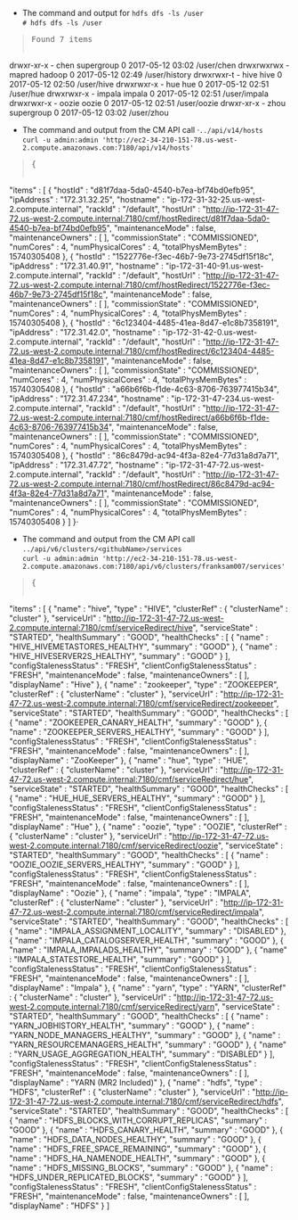 * The command and output for `hdfs dfs -ls /user`  
   `# hdfs dfs -ls /user`
><pre>Found 7 items
drwxr-xr-x   - chen   supergroup          0 2017-05-12 03:02 /user/chen
drwxrwxrwx   - mapred hadoop              0 2017-05-12 02:49 /user/history
drwxrwxr-t   - hive   hive                0 2017-05-12 02:50 /user/hive
drwxrwxr-x   - hue    hue                 0 2017-05-12 02:51 /user/hue
drwxrwxr-x   - impala impala              0 2017-05-12 02:51 /user/impala
drwxrwxr-x   - oozie  oozie               0 2017-05-12 02:51 /user/oozie
drwxr-xr-x   - zhou   supergroup          0 2017-05-12 03:02 /user/zhou
</pre>
* The command and output from the CM API call ·`../api/v14/hosts`  
   `curl -u admin:admin 'http://ec2-34-210-151-78.us-west-2.compute.amazonaws.com:7180/api/v14/hosts'`
> <pre>{
  "items" : [ {
    "hostId" : "d81f7daa-5da0-4540-b7ea-bf74bd0efb95",
    "ipAddress" : "172.31.32.25",
    "hostname" : "ip-172-31-32-25.us-west-2.compute.internal",
    "rackId" : "/default",
    "hostUrl" : "http://ip-172-31-47-72.us-west-2.compute.internal:7180/cmf/hostRedirect/d81f7daa-5da0-4540-b7ea-bf74bd0efb95",
    "maintenanceMode" : false,
    "maintenanceOwners" : [ ],
    "commissionState" : "COMMISSIONED",
    "numCores" : 4,
    "numPhysicalCores" : 4,
    "totalPhysMemBytes" : 15740305408
  }, {
    "hostId" : "1522776e-f3ec-46b7-9e73-2745df15f18c",
    "ipAddress" : "172.31.40.91",
    "hostname" : "ip-172-31-40-91.us-west-2.compute.internal",
    "rackId" : "/default",
    "hostUrl" : "http://ip-172-31-47-72.us-west-2.compute.internal:7180/cmf/hostRedirect/1522776e-f3ec-46b7-9e73-2745df15f18c",
    "maintenanceMode" : false,
    "maintenanceOwners" : [ ],
    "commissionState" : "COMMISSIONED",
    "numCores" : 4,
    "numPhysicalCores" : 4,
    "totalPhysMemBytes" : 15740305408
  }, {
    "hostId" : "6c123404-4485-41ea-8d47-e1c8b7358191",
    "ipAddress" : "172.31.42.0",
    "hostname" : "ip-172-31-42-0.us-west-2.compute.internal",
    "rackId" : "/default",
    "hostUrl" : "http://ip-172-31-47-72.us-west-2.compute.internal:7180/cmf/hostRedirect/6c123404-4485-41ea-8d47-e1c8b7358191",
    "maintenanceMode" : false,
    "maintenanceOwners" : [ ],
    "commissionState" : "COMMISSIONED",
    "numCores" : 4,
    "numPhysicalCores" : 4,
    "totalPhysMemBytes" : 15740305408
  }, {
    "hostId" : "a66b6f6b-f1de-4c63-8706-763977415b34",
    "ipAddress" : "172.31.47.234",
    "hostname" : "ip-172-31-47-234.us-west-2.compute.internal",
    "rackId" : "/default",
    "hostUrl" : "http://ip-172-31-47-72.us-west-2.compute.internal:7180/cmf/hostRedirect/a66b6f6b-f1de-4c63-8706-763977415b34",
    "maintenanceMode" : false,
    "maintenanceOwners" : [ ],
    "commissionState" : "COMMISSIONED",
    "numCores" : 4,
    "numPhysicalCores" : 4,
    "totalPhysMemBytes" : 15740305408
  }, {
    "hostId" : "86c8479d-ac94-4f3a-82e4-77d31a8d7a71",
    "ipAddress" : "172.31.47.72",
    "hostname" : "ip-172-31-47-72.us-west-2.compute.internal",
    "rackId" : "/default",
    "hostUrl" : "http://ip-172-31-47-72.us-west-2.compute.internal:7180/cmf/hostRedirect/86c8479d-ac94-4f3a-82e4-77d31a8d7a71",
    "maintenanceMode" : false,
    "maintenanceOwners" : [ ],
    "commissionState" : "COMMISSIONED",
    "numCores" : 4,
    "numPhysicalCores" : 4,
    "totalPhysMemBytes" : 15740305408
  } ]
}</pre>·
* The command and output from the CM API call `../api/v6/clusters/<githubName>/services`  
`curl -u admin:admin 'http://ec2-34-210-151-78.us-west-2.compute.amazonaws.com:7180/api/v6/clusters/franksam007/services'`
> <pre>{
  "items" : [ {
    "name" : "hive",
    "type" : "HIVE",
    "clusterRef" : {
      "clusterName" : "cluster"
    },
    "serviceUrl" : "http://ip-172-31-47-72.us-west-2.compute.internal:7180/cmf/serviceRedirect/hive",
    "serviceState" : "STARTED",
    "healthSummary" : "GOOD",
    "healthChecks" : [ {
      "name" : "HIVE_HIVEMETASTORES_HEALTHY",
      "summary" : "GOOD"
    }, {
      "name" : "HIVE_HIVESERVER2S_HEALTHY",
      "summary" : "GOOD"
    } ],
    "configStalenessStatus" : "FRESH",
    "clientConfigStalenessStatus" : "FRESH",
    "maintenanceMode" : false,
    "maintenanceOwners" : [ ],
    "displayName" : "Hive"
  }, {
    "name" : "zookeeper",
    "type" : "ZOOKEEPER",
    "clusterRef" : {
      "clusterName" : "cluster"
    },
    "serviceUrl" : "http://ip-172-31-47-72.us-west-2.compute.internal:7180/cmf/serviceRedirect/zookeeper",
    "serviceState" : "STARTED",
    "healthSummary" : "GOOD",
    "healthChecks" : [ {
      "name" : "ZOOKEEPER_CANARY_HEALTH",
      "summary" : "GOOD"
    }, {
      "name" : "ZOOKEEPER_SERVERS_HEALTHY",
      "summary" : "GOOD"
    } ],
    "configStalenessStatus" : "FRESH",
    "clientConfigStalenessStatus" : "FRESH",
    "maintenanceMode" : false,
    "maintenanceOwners" : [ ],
    "displayName" : "ZooKeeper"
  }, {
    "name" : "hue",
    "type" : "HUE",
    "clusterRef" : {
      "clusterName" : "cluster"
    },
    "serviceUrl" : "http://ip-172-31-47-72.us-west-2.compute.internal:7180/cmf/serviceRedirect/hue",
    "serviceState" : "STARTED",
    "healthSummary" : "GOOD",
    "healthChecks" : [ {
      "name" : "HUE_HUE_SERVERS_HEALTHY",
      "summary" : "GOOD"
    } ],
    "configStalenessStatus" : "FRESH",
    "clientConfigStalenessStatus" : "FRESH",
    "maintenanceMode" : false,
    "maintenanceOwners" : [ ],
    "displayName" : "Hue"
  }, {
    "name" : "oozie",
    "type" : "OOZIE",
    "clusterRef" : {
      "clusterName" : "cluster"
    },
    "serviceUrl" : "http://ip-172-31-47-72.us-west-2.compute.internal:7180/cmf/serviceRedirect/oozie",
    "serviceState" : "STARTED",
    "healthSummary" : "GOOD",
    "healthChecks" : [ {
      "name" : "OOZIE_OOZIE_SERVERS_HEALTHY",
      "summary" : "GOOD"
    } ],
    "configStalenessStatus" : "FRESH",
    "clientConfigStalenessStatus" : "FRESH",
    "maintenanceMode" : false,
    "maintenanceOwners" : [ ],
    "displayName" : "Oozie"
  }, {
    "name" : "impala",
    "type" : "IMPALA",
    "clusterRef" : {
      "clusterName" : "cluster"
    },
    "serviceUrl" : "http://ip-172-31-47-72.us-west-2.compute.internal:7180/cmf/serviceRedirect/impala",
    "serviceState" : "STARTED",
    "healthSummary" : "GOOD",
    "healthChecks" : [ {
      "name" : "IMPALA_ASSIGNMENT_LOCALITY",
      "summary" : "DISABLED"
    }, {
      "name" : "IMPALA_CATALOGSERVER_HEALTH",
      "summary" : "GOOD"
    }, {
      "name" : "IMPALA_IMPALADS_HEALTHY",
      "summary" : "GOOD"
    }, {
      "name" : "IMPALA_STATESTORE_HEALTH",
      "summary" : "GOOD"
    } ],
    "configStalenessStatus" : "FRESH",
    "clientConfigStalenessStatus" : "FRESH",
    "maintenanceMode" : false,
    "maintenanceOwners" : [ ],
    "displayName" : "Impala"
  }, {
    "name" : "yarn",
    "type" : "YARN",
    "clusterRef" : {
      "clusterName" : "cluster"
    },
    "serviceUrl" : "http://ip-172-31-47-72.us-west-2.compute.internal:7180/cmf/serviceRedirect/yarn",
    "serviceState" : "STARTED",
    "healthSummary" : "GOOD",
    "healthChecks" : [ {
      "name" : "YARN_JOBHISTORY_HEALTH",
      "summary" : "GOOD"
    }, {
      "name" : "YARN_NODE_MANAGERS_HEALTHY",
      "summary" : "GOOD"
    }, {
      "name" : "YARN_RESOURCEMANAGERS_HEALTH",
      "summary" : "GOOD"
    }, {
      "name" : "YARN_USAGE_AGGREGATION_HEALTH",
      "summary" : "DISABLED"
    } ],
    "configStalenessStatus" : "FRESH",
    "clientConfigStalenessStatus" : "FRESH",
    "maintenanceMode" : false,
    "maintenanceOwners" : [ ],
    "displayName" : "YARN (MR2 Included)"
  }, {
    "name" : "hdfs",
    "type" : "HDFS",
    "clusterRef" : {
      "clusterName" : "cluster"
    },
    "serviceUrl" : "http://ip-172-31-47-72.us-west-2.compute.internal:7180/cmf/serviceRedirect/hdfs",
    "serviceState" : "STARTED",
    "healthSummary" : "GOOD",
    "healthChecks" : [ {
      "name" : "HDFS_BLOCKS_WITH_CORRUPT_REPLICAS",
      "summary" : "GOOD"
    }, {
      "name" : "HDFS_CANARY_HEALTH",
      "summary" : "GOOD"
    }, {
      "name" : "HDFS_DATA_NODES_HEALTHY",
      "summary" : "GOOD"
    }, {
      "name" : "HDFS_FREE_SPACE_REMAINING",
      "summary" : "GOOD"
    }, {
      "name" : "HDFS_HA_NAMENODE_HEALTH",
      "summary" : "GOOD"
    }, {
      "name" : "HDFS_MISSING_BLOCKS",
      "summary" : "GOOD"
    }, {
      "name" : "HDFS_UNDER_REPLICATED_BLOCKS",
      "summary" : "GOOD"
    } ],
    "configStalenessStatus" : "FRESH",
    "clientConfigStalenessStatus" : "FRESH",
    "maintenanceMode" : false,
    "maintenanceOwners" : [ ],
    "displayName" : "HDFS"
  } ]
</pre>